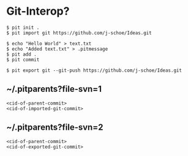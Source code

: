 # Git-Interop?

```
$ pit init .
$ pit import git https://github.com/j-schoe/Ideas.git

$ echo "Hello World" > text.txt
$ echo "Added text.txt" > .pitmessage
$ pit add .
$ pit commit

$ pit export git --git-push https://github.com/j-schoe/Ideas.git
```

## ~/.pitparents?file-svn=1
```
<cid-of-parent-commit>
<cid-of-imported-git-commit>
```

## ~/.pitparents?file-svn=2
```
<cid-of-parent-commit>
<cid-of-exported-git-commit>
```
